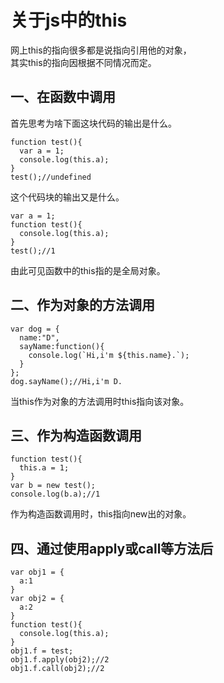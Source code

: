 # 关于js中的this
网上this的指向很多都是说指向引用他的对象，  
其实this的指向因根据不同情况而定。
## 一、在函数中调用
首先思考为啥下面这块代码的输出是什么。
```
function test(){
  var a = 1;
  console.log(this.a);
}
test();//undefined
```
这个代码块的输出又是什么。
```
var a = 1;
function test(){
  console.log(this.a);
}
test();//1
```
由此可见函数中的this指的是全局对象。
## 二、作为对象的方法调用
```
var dog = {
  name:"D",
  sayName:function(){
    console.log(`Hi,i'm ${this.name}.`);
  }
};
dog.sayName();//Hi,i'm D.
```
当this作为对象的方法调用时this指向该对象。
## 三、作为构造函数调用
```
function test(){
  this.a = 1;
}
var b = new test();
console.log(b.a);//1
```
作为构造函数调用时，this指向new出的对象。
## 四、通过使用apply或call等方法后
```
var obj1 = {
  a:1
}
var obj2 = {
  a:2
}
function test(){
  console.log(this.a);
}
obj1.f = test;
obj1.f.apply(obj2);//2
obj1.f.call(obj2);//2
```
